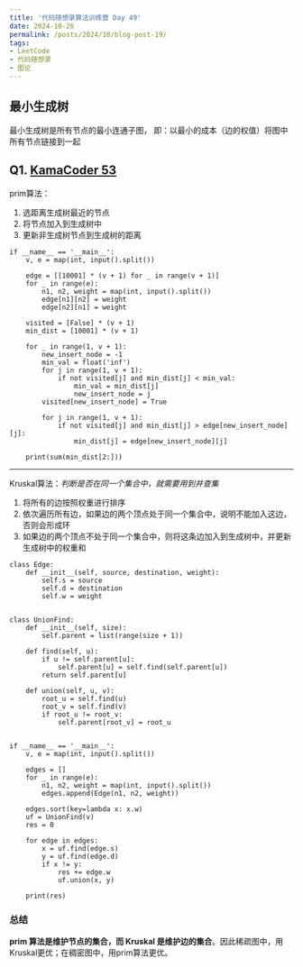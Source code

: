 ```yaml
---
title: '代码随想录算法训练营 Day 49'
date: 2024-10-26
permalink: /posts/2024/10/blog-post-19/
tags:
- LeetCode
- 代码随想录
- 图论
---
```


## 最小生成树

最小生成树是所有节点的最小连通子图， 即：以最小的成本（边的权值）将图中所有节点链接到一起

## Q1. [KamaCoder 53](https://kamacoder.com/problempage.php?pid=1053)

prim算法：
1. 选距离生成树最近的节点
2. 将节点加入到生成树中
3. 更新非生成树节点到生成树的距离

```
if __name__ == '__main__':
    v, e = map(int, input().split())
    
    edge = [[10001] * (v + 1) for _ in range(v + 1)]
    for _ in range(e):
        n1, n2, weight = map(int, input().split())
        edge[n1][n2] = weight
        edge[n2][n1] = weight
    
    visited = [False] * (v + 1)
    min_dist = [10001] * (v + 1)
    
    for _ in range(1, v + 1):
        new_insert_node = -1
        min_val = float('inf')
        for j in range(1, v + 1):
            if not visited[j] and min_dist[j] < min_val:
                min_val = min_dist[j]
                new_insert_node = j
        visited[new_insert_node] = True
        
        for j in range(1, v + 1):
            if not visited[j] and min_dist[j] > edge[new_insert_node][j]:
                min_dist[j] = edge[new_insert_node][j]
    
    print(sum(min_dist[2:]))
```

---

Kruskal算法：*判断是否在同一个集合中，就需要用到并查集*
1. 将所有的边按照权重进行排序
2. 依次遍历所有边，如果边的两个顶点处于同一个集合中，说明不能加入这边，否则会形成环
3. 如果边的两个顶点不处于同一个集合中，则将这条边加入到生成树中，并更新生成树中的权重和

```
class Edge:
    def __init__(self, source, destination, weight):
        self.s = source
        self.d = destination
        self.w = weight


class UnionFind:
    def __init__(self, size):
        self.parent = list(range(size + 1))
    
    def find(self, u):
        if u != self.parent[u]:
            self.parent[u] = self.find(self.parent[u])
        return self.parent[u]
    
    def union(self, u, v):
        root_u = self.find(u)
        root_v = self.find(v)
        if root_u != root_v:
            self.parent[root_v] = root_u


if __name__ == '__main__':
    v, e = map(int, input().split())
    
    edges = []
    for _ in range(e):
        n1, n2, weight = map(int, input().split())
        edges.append(Edge(n1, n2, weight))
    
    edges.sort(key=lambda x: x.w)
    uf = UnionFind(v)
    res = 0
    
    for edge in edges:
        x = uf.find(edge.s)
        y = uf.find(edge.d)
        if x != y:
            res += edge.w
            uf.union(x, y)
    
    print(res)
```

### 总结
**prim 算法是维护节点的集合，而 Kruskal 是维护边的集合**。因此稀疏图中，用Kruskal更优；在稠密图中，用prim算法更优。
